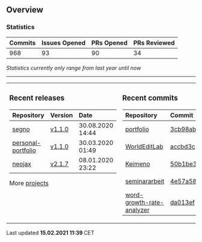 ## Overview

### Statistics

<!-- statistics starts -->
| Commits | Issues Opened | PRs Opened | PRs Reviewed |
| :- | :- | :- | :- |
| 968 | 93 | 90 | 34 |
<!-- statistics ends -->

_Statistics currently only range from last year until now_

---

<table><tr><td valign="top">

### Recent releases

<!-- recent_releases starts -->
| Repository | Version | Date |
| :- | :- | :- |
| [segno](https://github.com/Keimeno/segno) | [v1.1.0](https://github.com/Keimeno/segno/releases/tag/v1.1.0) | 30.08.2020 14:44 |
| [personal-portfolio](https://github.com/Keimeno/personal-portfolio) | [v1.1.0](https://github.com/Keimeno/personal-portfolio/releases/tag/v1.1.0) | 30.03.2020 01:49 |
| [neojax](https://github.com/Keimeno/neojax) | [v2.1.7](https://github.com/Keimeno/neojax/releases/tag/v2.1.7) | 08.01.2020 23:22 |
<!-- recent_releases ends -->

More [projects](https://github.com/Keimeno?tab=repositories)

</td><td valign="top">

### Recent commits

<!-- recent_commits starts -->
| Repository | Commit | Date |
| :- | :- | :- |      
| [portfolio](https://github.com/Keimeno/portfolio) | [3cb98ab](https://github.com/Keimeno/portfolio/commit/3cb98ab4a25dde08c2d1cd8d95ac9081274f9056) | 22.01.2021 17:15 |
| [WorldEditLab](https://github.com/playlegend/WorldEditLab) | [accbd3c](https://github.com/playlegend/WorldEditLab/commit/accbd3cd09b9aa54f8ac81ea11f1886b53d60884) | 20.01.2021 15:36 |
| [Keimeno](https://github.com/Keimeno/Keimeno) | [50b1be3](https://github.com/Keimeno/Keimeno/commit/50b1be32e47729abf5dba92cce0a9d2739602a56) | 29.12.2020 13:42 |
| [seminararbeit](https://github.com/Keimeno/seminararbeit) | [4e57a58](https://github.com/Keimeno/seminararbeit/commit/4e57a58cfc068863231b56b75e33eee06354a9e8) | 01.12.2020 00:32 |
| [word-growth-rate-analyzer](https://github.com/Keimeno/word-growth-rate-analyzer) | [da013ef](https://github.com/Keimeno/word-growth-rate-analyzer/commit/da013ef7dfb8d0dc86ca728bd3e7404192f047d8) | 15.09.2020 00:29 |
<!-- recent_commits ends -->

</td></tr></table>

<p>
Last updated 
<b>
<!-- last_updated starts -->
15.02.2021 11:39
<!-- last_updated ends -->
</b>
CET
</p>
